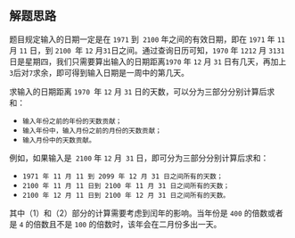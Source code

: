 ## 解题思路

题目规定输入的日期一定是在 `1971` 到` 2100` 年之间的有效日期，即在 `1971` 年 `11` 月 `11` 日，到 `2100 `年 `12` 月` 31 `日之间。通过查询日历可知，`1970` 年 `1212` 月 `3131` 日是星期四，我们只需要算出输入的日期距离`1970` 年 `12` 月 `31` 日有几天，再加上` 3 `后对` 7 `求余，即可得到输入日期是一周中的第几天。

求输入的日期距离 `1970 `年 `12` 月 `31` 日的天数，可以分为三部分分别计算后求和：

+ `输入年份之前的年份的天数贡献；`
+ `输入年份中，输入月份之前的月份的天数贡献；`
+ `输入月份中的天数贡献。`

例如，如果输入是` 2100` 年 `12` 月` 31` 日，即可分为三部分分别计算后求和：

+ `1971 年 11 月 11 到 2099 年 12 月 31 日之间所有的天数；`
+ `2100 年 11 月 11 日到 2100 年 11 月 31 日之间所有的天数；`
+ `2100 年 12 月 11 日到 2100 年 12 月 31 日之间所有的天数。`

其中（1）和（2）部分的计算需要考虑到闰年的影响。当年份是 `400` 的倍数或者是 `4` 的倍数且不是 `100` 的倍数时，该年会在二月份多出一天。
